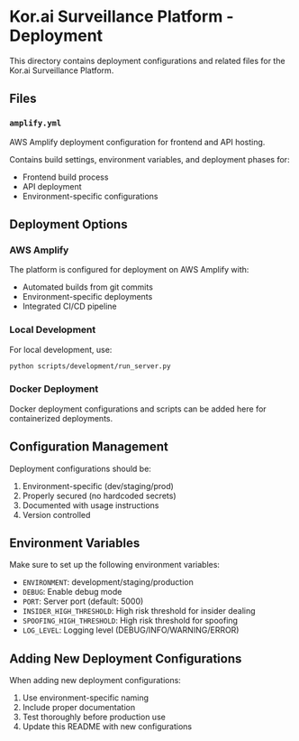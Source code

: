 # Kor.ai Surveillance Platform - Deployment

This directory contains deployment configurations and related files for the Kor.ai Surveillance Platform.

## Files

### `amplify.yml`
AWS Amplify deployment configuration for frontend and API hosting.

Contains build settings, environment variables, and deployment phases for:
- Frontend build process
- API deployment
- Environment-specific configurations

## Deployment Options

### AWS Amplify
The platform is configured for deployment on AWS Amplify with:
- Automated builds from git commits
- Environment-specific deployments
- Integrated CI/CD pipeline

### Local Development
For local development, use:
```bash
python scripts/development/run_server.py
```

### Docker Deployment
Docker deployment configurations and scripts can be added here for containerized deployments.

## Configuration Management

Deployment configurations should be:
1. Environment-specific (dev/staging/prod)
2. Properly secured (no hardcoded secrets)
3. Documented with usage instructions
4. Version controlled

## Environment Variables

Make sure to set up the following environment variables:
- `ENVIRONMENT`: development/staging/production
- `DEBUG`: Enable debug mode
- `PORT`: Server port (default: 5000)
- `INSIDER_HIGH_THRESHOLD`: High risk threshold for insider dealing
- `SPOOFING_HIGH_THRESHOLD`: High risk threshold for spoofing
- `LOG_LEVEL`: Logging level (DEBUG/INFO/WARNING/ERROR)

## Adding New Deployment Configurations

When adding new deployment configurations:
1. Use environment-specific naming
2. Include proper documentation
3. Test thoroughly before production use
4. Update this README with new configurations